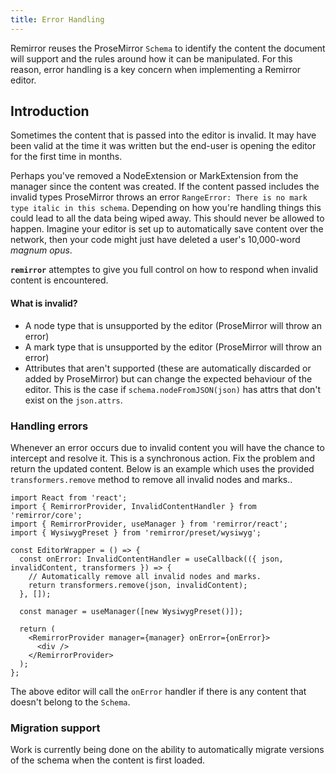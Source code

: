 ```yaml
---
title: Error Handling
---
```


Remirror reuses the ProseMirror `Schema` to identify the content the document will support and the rules around how it can be manipulated. For this reason, error handling is a key concern when implementing a Remirror editor.

## Introduction

Sometimes the content that is passed into the editor is invalid. It may have been valid at the time it was written but the end-user is opening the editor for the first time in months.

Perhaps you've removed a NodeExtension or MarkExtension from the manager since the content was created. If the content passed includes the invalid types ProseMirror throws an error `RangeError: There is no mark type italic in this schema`. Depending on how you're handling things this could lead to all the data being wiped away. This should never be allowed to happen. Imagine your editor is set up to automatically save content over the network, then your code might just have deleted a user's 10,000-word _magnum opus_.

**`remirror`** attemptes to give you full control on how to respond when invalid content is encountered.

#### What is invalid?

- A node type that is unsupported by the editor (ProseMirror will throw an error)
- A mark type that is unsupported by the editor (ProseMirror will throw an error)
- Attributes that aren't supported (these are automatically discarded or added by ProseMirror) but can change the expected behaviour of the editor. This is the case if `schema.nodeFromJSON(json)` has attrs that don't exist on the `json.attrs`.

### Handling errors

Whenever an error occurs due to invalid content you will have the chance to intercept and resolve it. This is a synchronous action. Fix the problem and return the updated content. Below is an example which uses the provided `transformers.remove` method to remove all invalid nodes and marks..

```tsx
import React from 'react';
import { RemirrorProvider, InvalidContentHandler } from 'remirror/core';
import { RemirrorProvider, useManager } from 'remirror/react';
import { WysiwygPreset } from 'remirror/preset/wysiwyg';

const EditorWrapper = () => {
  const onError: InvalidContentHandler = useCallback(({ json, invalidContent, transformers }) => {
    // Automatically remove all invalid nodes and marks.
    return transformers.remove(json, invalidContent);
  }, []);

  const manager = useManager([new WysiwygPreset()]);

  return (
    <RemirrorProvider manager={manager} onError={onError}>
      <div />
    </RemirrorProvider>
  );
};
```

The above editor will call the `onError` handler if there is any content that doesn't belong to the `Schema`.

### Migration support

Work is currently being done on the ability to automatically migrate versions of the schema when the content is first loaded.
